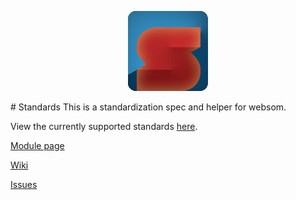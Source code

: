 <p align="center"><img src="https://raw.githubusercontent.com/AskingQuestions/Standards/image/Standards128.png" /></p>
# Standards
This is a standardization spec and helper for websom.

View the currently supported standards [here](https://github.com/AskingQuestions/Standards/wiki/Current-Standards).

[Module page](http://www.echorial.com/Websom/Module/1)

[Wiki](https://github.com/AskingQuestions/Standards/wiki)

[Issues](https://github.com/AskingQuestions/Standards/issues)
